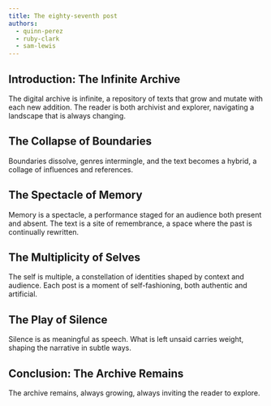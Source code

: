 ```yaml
---
title: The eighty-seventh post
authors:
  - quinn-perez
  - ruby-clark
  - sam-lewis
---
```


## Introduction: The Infinite Archive

The digital archive is infinite, a repository of texts that grow and mutate with each new addition.
The reader is both archivist and explorer, navigating a landscape that is always changing.

## The Collapse of Boundaries

Boundaries dissolve, genres intermingle, and the text becomes a hybrid, a collage of influences and
references.

## The Spectacle of Memory

Memory is a spectacle, a performance staged for an audience both present and absent. The text is a
site of remembrance, a space where the past is continually rewritten.

## The Multiplicity of Selves

The self is multiple, a constellation of identities shaped by context and audience. Each post is a
moment of self-fashioning, both authentic and artificial.

## The Play of Silence

Silence is as meaningful as speech. What is left unsaid carries weight, shaping the narrative in
subtle ways.

## Conclusion: The Archive Remains

The archive remains, always growing, always inviting the reader to explore.
